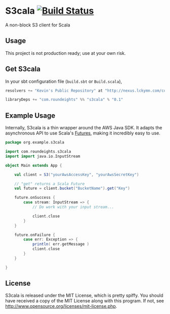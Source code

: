 S3cala [![Build Status](https://secure.travis-ci.org/Nycto/S3cala.png?branch=master)](http://travis-ci.org/Nycto/S3cala)
======

A non-block S3 client for Scala

Usage
-----

This project is not production ready; use at your own risk.


Get S3cala
----------
In your sbt configuration file (`build.sbt` or `Build.scala`),

```scala
resolvers += "Kevin's Public Repository" at "http://nexus.lckymn.com/content/repositories/kevin-public-releases"

libraryDeps += "com.roundeights" %% "s3cala" % "0.1"
```

Example Usage
-------------

Internally, S3cala is a thin wrapper around the AWS Java SDK. It adapts
the asynchronous API to use Scala's
[Futures](http://docs.scala-lang.org/overviews/core/futures.html), making
it incredibly easy to use.

```scala
package org.example.s3cala

import com.roundeights.s3cala
import import java.io.InputStream

object Main extends App {

    val client = S3("yourAwsAccessKey", "yourAwsSecretKey")

    // "get" returns a Scala Future
    val future = client.bucket("BucketName").get("Key")

    future.onSuccess {
        case stream: InputStream => {
            // Do work with your input stream...

            client.close
        }
    }

    future.onFailure {
        case err: Exception => {
            println( err.getMessage )
            client.close
        }
    }

}
```

License
-------

S3cala is released under the MIT License, which is pretty spiffy. You should
have received a copy of the MIT License along with this program. If not, see
<http://www.opensource.org/licenses/mit-license.php>.

